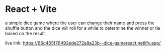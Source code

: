 # React + Vite

a simple dice game where the user can change their name and press the shuffle button and the dice will roll for a while to determine the winner or tie based on the result

live link: https://66c465f76492ede272a8a23b--dice-gamereact.netlify.app/
